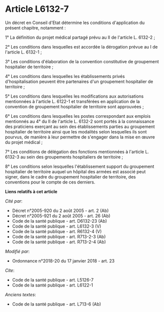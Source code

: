 # Article L6132-7

Un décret en Conseil d'Etat détermine les conditions d'application du présent chapitre, notamment :

1° La définition du projet médical partagé prévu au II de l'article L. 6132-2 ;

2° Les conditions dans lesquelles est accordée la dérogation prévue au I de l'article L. 6132-1 ;

3° Les conditions d'élaboration de la convention constitutive de groupement hospitalier de territoire ;

4° Les conditions dans lesquelles les établissements privés d'hospitalisation peuvent être partenaires d'un groupement
hospitalier de territoire ;

5° Les conditions dans lesquelles les modifications aux autorisations mentionnées à l'article L. 6122-1 et transférées en
application de la convention de groupement hospitalier de territoire sont approuvées ;

6° Les conditions dans lesquelles les postes correspondant aux emplois mentionnés au 4° du II de l'article L. 6132-2 sont
portés à la connaissance des praticiens exerçant au sein des établissements parties au groupement hospitalier de territoire
ainsi que les modalités selon lesquelles ils sont pourvus, de manière à leur permettre de s'engager dans la mise en œuvre du
projet médical ;

7° Les conditions de délégation des fonctions mentionnées à l'article L. 6132-3 au sein des groupements hospitaliers de
territoire ;

8° Les conditions selon lesquelles l'établissement support du groupement hospitalier de territoire auquel un hôpital des
armées est associé peut signer, dans le cadre du groupement hospitalier de territoire, des conventions pour le compte de ces
derniers.

**Liens relatifs à cet article**

_Cité par_:

  - Décret n°2005-920 du 2 août 2005 - art. 2 (Ab)
  - Décret n°2005-921 du 2 août 2005 - art. 26 (Ab)
  - Code de la santé publique - art. D6132-23 (Ab)
  - Code de la santé publique - art. L6132-3 (V)
  - Code de la santé publique - art. R6132-4 (V)
  - Code de la santé publique - art. R713-2-3 (Ab)
  - Code de la santé publique - art. R713-2-4 (Ab)

_Modifié par_:

  - Ordonnance n°2018-20 du 17 janvier 2018 - art. 23

_Cite_:

  - Code de la santé publique - art. L5126-7
  - Code de la santé publique - art. L6122-1

_Anciens textes_:

  - Code de la santé publique - art. L713-6 (Ab)
